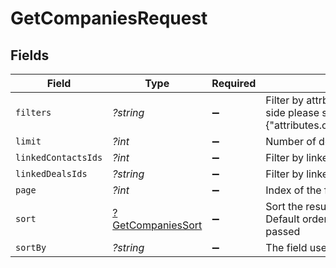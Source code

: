 # GetCompaniesRequest


## Fields

| Field                                                                                                                            | Type                                                                                                                             | Required                                                                                                                         | Description                                                                                                                      |
| -------------------------------------------------------------------------------------------------------------------------------- | -------------------------------------------------------------------------------------------------------------------------------- | -------------------------------------------------------------------------------------------------------------------------------- | -------------------------------------------------------------------------------------------------------------------------------- |
| `filters`                                                                                                                        | *?string*                                                                                                                        | :heavy_minus_sign:                                                                                                               | Filter by attrbutes. If you have filter for owner on your side please send it as {"attributes.owner":"6299dcf3874a14eacbc65c46"} |
| `limit`                                                                                                                          | *?int*                                                                                                                           | :heavy_minus_sign:                                                                                                               | Number of documents per page                                                                                                     |
| `linkedContactsIds`                                                                                                              | *?int*                                                                                                                           | :heavy_minus_sign:                                                                                                               | Filter by linked contacts ids                                                                                                    |
| `linkedDealsIds`                                                                                                                 | *?string*                                                                                                                        | :heavy_minus_sign:                                                                                                               | Filter by linked Deals ids                                                                                                       |
| `page`                                                                                                                           | *?int*                                                                                                                           | :heavy_minus_sign:                                                                                                               | Index of the first document of the page                                                                                          |
| `sort`                                                                                                                           | [?GetCompaniesSort](../../models/operations/GetCompaniesSort.md)                                                                 | :heavy_minus_sign:                                                                                                               | Sort the results in the ascending/descending order. Default order is **descending** by creation if `sort` is not passed          |
| `sortBy`                                                                                                                         | *?string*                                                                                                                        | :heavy_minus_sign:                                                                                                               | The field used to sort field names.                                                                                              |